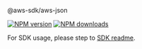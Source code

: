 @aws-sdk/aws-json

[![NPM version](https://img.shields.io/npm/v/@aws-sdk/aws-json/rc.svg)](https://www.npmjs.com/package/@aws-sdk/aws-json)
[![NPM downloads](https://img.shields.io/npm/dm/@aws-sdk/aws-json.svg)](https://www.npmjs.com/package/@aws-sdk/aws-json)

For SDK usage, please step to [SDK readme](https://github.com/aws/aws-sdk-js-v3).
